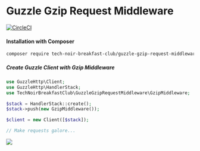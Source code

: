 # Guzzle Gzip Request Middleware

[![CircleCI](https://circleci.com/gh/TechNoirBreakfastClub/GuzzleGzipRequestMiddleware.svg?style=shield)](https://circleci.com/gh/TechNoirBreakfastClub/GuzzleGzipRequestMiddleware)

#### Installation with Composer

```bash
composer require tech-noir-breakfast-club/guzzle-gzip-request-middleware
```

##### Create Guzzle Client with Gzip Middleware

```php
use GuzzleHttp\Client;
use GuzzleHttp\HandlerStack;
use TechNoirBreakfastClub\GuzzleGzipRequestMiddleware\GzipMiddleware;

$stack = HandlerStack::create();
$stack->push(new GzipMiddleware());

$client = new Client([$stack]);

// Make requests galore...
```

![](https://i.gifer.com/Klwf.gif)
